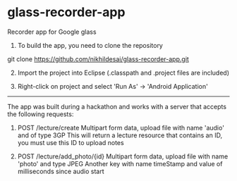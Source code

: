 glass-recorder-app
==================

Recorder app for Google glass

1. To build the app, you need to clone the repository

git clone https://github.com/nikhildesai/glass-recorder-app.git

2. Import the project into Eclipse (.classpath and .project files are included)

3. Right-click on project and select 'Run As' ->  'Android Application'


___________________

The app was built during a hackathon and works with a server that accepts the following requests:

1. POST /lecture/create Multipart form data, upload file with name 'audio' and of type 3GP This will return a lecture resource that contains an ID, you must use this ID to upload notes

2. POST /lecture/add_photo/{id} Multipart form data, upload file with name 'photo' and type JPEG Another key with name timeStamp and value of milliseconds since audio start
